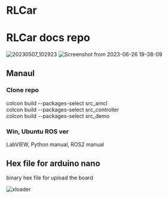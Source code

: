 # RLCar
RLCar docs repo
===============
![20230507_102923](https://github.com/RLmodel/RLCar/assets/32663016/f811e6a3-6740-42c5-b99f-ff7326d057b0)
![Screenshot from 2023-06-26 19-38-09](https://github.com/RLmodel/RLCar/assets/32663016/11f6b22c-ea56-480b-9072-cc9c6d6f4657)
## Manaul
### Clone repo   
colcon build --packages-select src_amcl   
colcon build --packages-select src_controller   
colcon build --packages-select src_demo   

### Win, Ubuntu ROS ver
LabVIEW, Python manual, ROS2 manual
## Hex file for arduino nano
binary hex file for upload the board

![xloader](https://user-images.githubusercontent.com/32663016/227823399-03a04a84-f2a9-4a4b-a09e-c7dcb68fe870.jpg)
